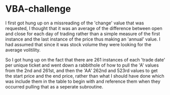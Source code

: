 # VBA-challenge

I first got hung up on a missreading of the 'change' value that was requested, I thought that it was an average of the difference between open and close for each day of trading rather than a simple measure of the first instance and the last instance of the price thus making an 'annual' value. I had assumed that since it was stock volume they were looking for the average volitility.

So I got hung up on the fact that there are 261 instances of each 'trade date' per unique ticket and went down a rabbithole of how to pull the 'A' values from the 2nd and 261st, and then the 'AA' 262nd and 523rd values to get the start price and the end price, rather than what I should have done which was include them in the table to begin with and reference them when they occurred pulling that as a seperate subroutine. 
